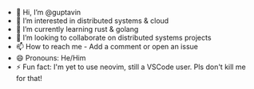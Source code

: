 - 👋 Hi, I’m @guptavin
- 👀 I’m interested in distributed systems & cloud
- 🌱 I’m currently learning rust & golang
- 💞️ I’m looking to collaborate on distributed systems projects
- 📫 How to reach me - Add a comment or open an issue
- 😄 Pronouns: He/Him
- ⚡ Fun fact: I'm yet to use neovim, still a VSCode user. Pls don't kill me for that!

<!---
guptavin/guptavin is a ✨ special ✨ repository because its `README.md` (this file) appears on your GitHub profile.
You can click the Preview link to take a look at your changes.
--->

